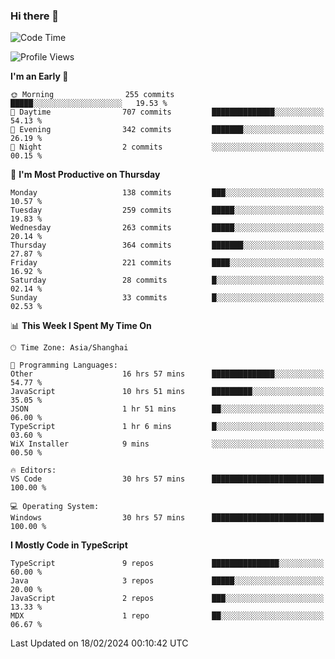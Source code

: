 ### Hi there 👋

<!--
**waynelwz/waynelwz** is a ✨ _special_ ✨ repository because its `README.md` (this file) appears on your GitHub profile.

Here are some ideas to get you started:

- 🔭 I’m currently working on ...
- 🌱 I’m currently learning ...
- 👯 I’m looking to collaborate on ...
- 🤔 I’m looking for help with ...
- 💬 Ask me about ...
- 📫 How to reach me: ...
- 😄 Pronouns: ...
- ⚡ Fun fact: ...
-->

<!--START_SECTION:waka-->
![Code Time](http://img.shields.io/badge/Code%20Time-2%2C475%20hrs%203%20mins-blue)

![Profile Views](http://img.shields.io/badge/Profile%20Views-1-blue)

**I'm an Early 🐤** 

```text
🌞 Morning                255 commits         █████░░░░░░░░░░░░░░░░░░░░   19.53 % 
🌆 Daytime                707 commits         ██████████████░░░░░░░░░░░   54.13 % 
🌃 Evening                342 commits         ███████░░░░░░░░░░░░░░░░░░   26.19 % 
🌙 Night                  2 commits           ░░░░░░░░░░░░░░░░░░░░░░░░░   00.15 % 
```
📅 **I'm Most Productive on Thursday** 

```text
Monday                   138 commits         ███░░░░░░░░░░░░░░░░░░░░░░   10.57 % 
Tuesday                  259 commits         █████░░░░░░░░░░░░░░░░░░░░   19.83 % 
Wednesday                263 commits         █████░░░░░░░░░░░░░░░░░░░░   20.14 % 
Thursday                 364 commits         ███████░░░░░░░░░░░░░░░░░░   27.87 % 
Friday                   221 commits         ████░░░░░░░░░░░░░░░░░░░░░   16.92 % 
Saturday                 28 commits          █░░░░░░░░░░░░░░░░░░░░░░░░   02.14 % 
Sunday                   33 commits          █░░░░░░░░░░░░░░░░░░░░░░░░   02.53 % 
```


📊 **This Week I Spent My Time On** 

```text
🕑︎ Time Zone: Asia/Shanghai

💬 Programming Languages: 
Other                    16 hrs 57 mins      ██████████████░░░░░░░░░░░   54.77 % 
JavaScript               10 hrs 51 mins      █████████░░░░░░░░░░░░░░░░   35.05 % 
JSON                     1 hr 51 mins        ██░░░░░░░░░░░░░░░░░░░░░░░   06.00 % 
TypeScript               1 hr 6 mins         █░░░░░░░░░░░░░░░░░░░░░░░░   03.60 % 
WiX Installer            9 mins              ░░░░░░░░░░░░░░░░░░░░░░░░░   00.50 % 

🔥 Editors: 
VS Code                  30 hrs 57 mins      █████████████████████████   100.00 % 

💻 Operating System: 
Windows                  30 hrs 57 mins      █████████████████████████   100.00 % 
```

**I Mostly Code in TypeScript** 

```text
TypeScript               9 repos             ███████████████░░░░░░░░░░   60.00 % 
Java                     3 repos             █████░░░░░░░░░░░░░░░░░░░░   20.00 % 
JavaScript               2 repos             ███░░░░░░░░░░░░░░░░░░░░░░   13.33 % 
MDX                      1 repo              ██░░░░░░░░░░░░░░░░░░░░░░░   06.67 % 
```




 Last Updated on 18/02/2024 00:10:42 UTC
<!--END_SECTION:waka-->
